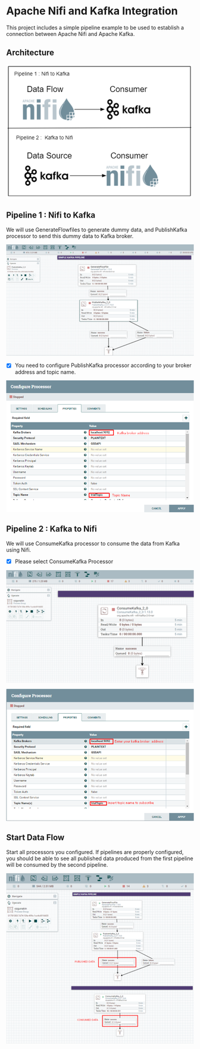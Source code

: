 # Apache Nifi and Kafka Integration

This project includes a simple pipeline example to be used to establish a connection between Apache Nifi and Apache Kafka.

## Architecture

![](.gitbook/assets/image%20%283%29.png)

## Pipeline 1 : Nifi to Kafka

We will use GenerateFlowfiles to generate dummy data, and PublishKafka processor to send this dummy data to Kafka broker.

![](.gitbook/assets/image%20%284%29.png)

* [x] You need to configure PublishKafka processor according to your broker address and topic name.

![](.gitbook/assets/image%20%285%29.png)

## Pipeline 2 : Kafka to Nifi

We will use ConsumeKafka processor to consume the data from Kafka using Nifi.

* [x] Please select ConsumeKafka Processor

![](.gitbook/assets/image%20%281%29.png)

![](.gitbook/assets/image%20%282%29.png)

## Start Data Flow

Start all processors you configured. If pipelines are properly configured, you should be able to see all published data produced from the first pipeline will be consumed by the second pipeline.

![](.gitbook/assets/image%20%287%29.png)

